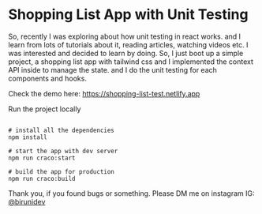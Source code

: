 # Shopping List App with Unit Testing

So, recently I was exploring about how unit testing in react works. and I learn from lots of tutorials about it, reading articles, watching videos etc. I was interested and decided to learn by doing. So, I just boot up a simple project, a shopping list app with tailwind css and I implemented the context API inside to manage the state. and I do the unit testing for each components and hooks.

Check the demo here: https://shopping-list-test.netlify.app

Run the project locally

```

# install all the dependencies
npm install

# start the app with dev server
npm run craco:start

# build the app for production
npm run craco:build
```

Thank you, if you found bugs or something. Please DM me on instagram
IG: <a href="https://instagram.com/birunidev">@birunidev</a>
